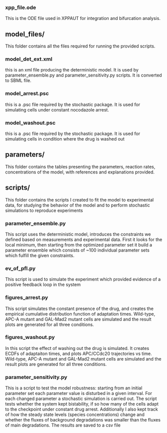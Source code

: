 ### xpp_file.ode
This is the ODE file used in XPPAUT for integration and bifurcation analysis.

## model_files/
This folder contains all the files required for running the provided scripts. 

### model_det_ext.xml
this is an xml file producing the deterministic model. It is used by parameter_ensemble.py and parameter_sensitivity.py scripts. It is converted to SBML file.

### model_arrest.psc
this is a .psc file required by the stochastic package.  It is used for simulating cells under constant nocodazole arrest.

### model_washout.psc
this is a .psc file required by the stochastic package.  It is used for simulating cells in condition where the drug is washed out

## parameters/
This folder contains the tables presenting the parameters, reaction rates, concentrations of the model, with references and explanations provided.

## scripts/
This folder contains the scripts I created to fit the model to experimental data, for studying the behavior of the model and to perform stochastic simulations to reproduce experiments
### parameter_ensemble.py

This script uses the deterministic model, introduces the constraints we defined based on measurements and experimental data. First it looks for the local minimum, then starting from the optimized parameter set it build a parameter ensemble which consists of ~100 individual parameter sets which fulfill the given constraints.

### ev_of_pfl.py

This script is used to simulate the experiment which provided evidence of a positive feedback loop in the system


### figures_arrest.py

This script simulates the constant presence of the drug, and creates the empirical cumulative distribution function of adaptation times. Wild-type, APC-A mutant and GAL-Mad2 mutant cells are simulated and the result plots are generated for all three conditions.

### figures_washout.py

In this script the effect of washing out the drug is simulated. It creates ECDFs of adaptaiton times, and plots APC/CCdc20 trajectories vs time. Wild-type, APC-A mutant and GAL-Mad2 mutant cells are simulated and the result plots are generated for all three conditions.

### parameter_sensitivity.py

This is a script to test the model robustness: starting from an initial parameter set each parameter value is disturbed in a given interval. For each changed parameter a stochastic simulation is carried out. The script tests whether the system kept bistability, if so how many of the cells adapt to the checkpoint under constant drug arrest.
Additionally I also kept track of how the steady state levels (species concentrations) change and whether the fluxes of background degradations was smaller than the fluxes of main degradations. The results are saved to a csv file

